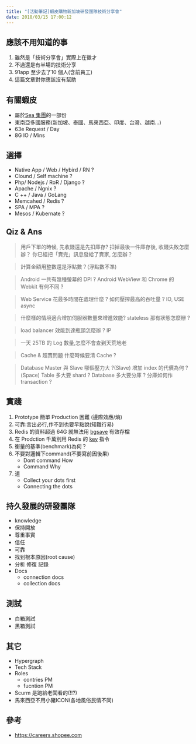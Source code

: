 ```yaml
---
title: "[活動筆記]蝦皮購物新加坡研發團隊技術分享會"
date: 2018/03/15 17:00:12
---
```


## 應該不用知道的事
1. 雖然是「技術分享會」實際上在徵才
2. 不過還是有半場的技術分享
3. 91app 至少去了10 個人(含前員工) 
4. 這篇文章對你應該沒有幫助

## 有關蝦皮
- 屬於[Sea 集團](http://www.seagroup.com/home)的一部份
- 東南亞多國服務(新加坡、泰國、馬來西亞、印度、台灣、越南…)
- 63e Request / Day
- 8G IO / Mins

## 選擇
- Native App / Web / Hybird / RN ?
- Clound / Self machine ?
- Php/ Nodejs / RoR / Django ?
- Apache / Ngnix ?
- C ++ / Java / GoLang
- Memcahed / Redis ?
- SPA / MPA ?
- Mesos / Kubernate ?

## Qiz & Ans

> 用戶下單的時候, 先收錢還是先扣庫存?
> 扣掉最後一件庫存後, 收錢失敗怎麼辦？
> 你已經把「賣完」訊息發給了賣家, 怎麼辦？


> 計算金額用整數還是浮點數？(浮點數不準)


> Android 一共有幾種螢幕的 DPI ?
> Android WebView 和 Chrome 的 Webkit 有何不同 ?


> Web Service 花最多時間在處理什麼 ? 
> 如何壓搾最高的吞吐量 ?
> IO, USE async


> 什麼樣的情境適合增加伺服器數量來增進效能?
> stateless
> 那有狀態怎麼辦 ? 
  
  
> load balancer 效能到達瓶頸怎麼辦 ?
> IP


> 一天 25TB 的 Log 數量,怎麼不會查到天荒地老


> Cache & 超賣問題
> 什麼時候要清 Cache ?

 
> Database Master 與 Slave 哪個壓力大 ?(Slave)
> 增加 index 的代價為何 ?(Space)
> Table 多大要 shard ?
> Database 多大要分庫 ?
> 分庫如何作 transaction ?

## 實踐

1. Prototype 簡單 Production 困難 (邊際效應/熵)
2. 可靠:言出必行,作不到也要早點說(知難行易)
3. Redis 的資料超過 64G 就無法用 [bgsave](http://redisdoc.com/server/bgsave.html) 有效存檔
4. 在 Prodction 千萬別用 Redis 的 [key](https://redis.io/commands/keys) 指令
5. 衡量的基準(benchmark)為何？
6. 不要對邏輯下command(不要寫前因後果)
	- Dont command How
	- Command Why
7. 道
    - Collect your dots first
    - Connecting the dots


## 持久發展的研發團隊
- knowledge
- 保持開放
- 尊重事實
- 信任
- 可靠
- 找到根本原因(root cause)
- 分析 修復 記錄
- Docs
	- connection docs
	- collection docs

## 測試
- 白箱測試
- 黑箱測試


## 其它
- Hypergraph
- Tech Stack
- Roles
	- contries PM
	- fucntion PM
- Scurm 是跑給老闆看的(!!?)
- 馬來西亞不用小豬ICON(各地風俗民情不同)

## 參考
- https://careers.shopee.com